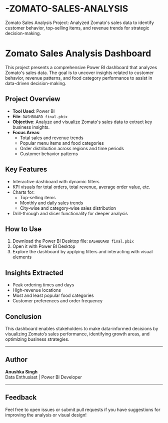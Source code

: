# -ZOMATO-SALES-ANALYSIS
Zomato Sales Analysis Project: Analyzed Zomato's sales data to identify customer behavior, top-selling items, and revenue trends for strategic decision-making.
#  Zomato Sales Analysis Dashboard

This project presents a comprehensive Power BI dashboard that analyzes Zomato's sales data. The goal is to uncover insights related to customer behavior, revenue patterns, and food category performance to assist in data-driven decision-making.

##  Project Overview

- **Tool Used**: Power BI
- **File**: `DASHBOARD final.pbix`
- **Objective**: Analyze and visualize Zomato's sales data to extract key business insights.
- **Focus Areas**:
  - Total sales and revenue trends
  - Popular menu items and food categories
  - Order distribution across regions and time periods
  - Customer behavior patterns

##  Key Features

- Interactive dashboard with dynamic filters
- KPI visuals for total orders, total revenue, average order value, etc.
- Charts for:
  - Top-selling items
  - Monthly and daily sales trends
  - City-wise and category-wise sales distribution
- Drill-through and slicer functionality for deeper analysis

##  How to Use

1. Download the Power BI Desktop file: `DASHBOARD final.pbix`
2. Open it with Power BI Desktop
3. Explore the dashboard by applying filters and interacting with visual elements

## Insights Extracted

- Peak ordering times and days
- High-revenue locations
- Most and least popular food categories
- Customer preferences and order frequency

##  Conclusion

This dashboard enables stakeholders to make data-informed decisions by visualizing Zomato’s sales performance, identifying growth areas, and optimizing business strategies.

---

##  Author

**Anushka Singh**  
Data Enthusiast | Power BI Developer

---

##  Feedback

Feel free to open issues or submit pull requests if you have suggestions for improving the analysis or visual design!
